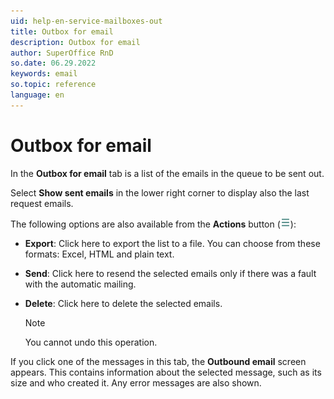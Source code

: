 ```yaml
---
uid: help-en-service-mailboxes-out
title: Outbox for email
description: Outbox for email
author: SuperOffice RnD
so.date: 06.29.2022
keywords: email
so.topic: reference
language: en
---
```


# Outbox for email

In the **Outbox for email** tab is a list of the emails in the queue to be sent out.

Select **Show sent emails** in the lower right corner to display also the last request emails.

The following options are also available from the **Actions** button (![icon][img1]):

* **Export**: Click here to export the list to a file. You can choose from these formats: Excel, HTML and plain text.

* **Send**: Click here to resend the selected emails only if there was a fault with the automatic mailing.

* **Delete**: Click here to delete the selected emails.

    > [!NOTE]
    > You cannot undo this operation.

If you click one of the messages in this tab, the **Outbound email** screen appears. This contains information about the selected message, such as its size and who created it. Any error messages are also shown.

<!-- Referenced links -->

<!-- Referenced images -->
[img1]: ../../../../../media/icons/btn-menu.png
